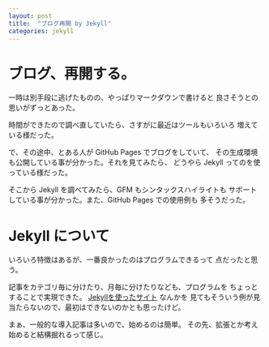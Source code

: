 ```yaml
---
layout: post
title:  "ブログ再開 by Jekyll"
categories: jekyll
---
```

# ブログ、再開する。
一時は別手段に逃げたものの、やっぱりマークダウンで書けると
良さそうとの思いがずっとあった。

時間ができたので調べ直していたら、さすがに最近はツールもいろいろ
増えている様だった。

で、その途中、とある人が GitHub Pages でブログをしていて、
その生成環境も公開している事が分かった。それを見てみたら、
どうやら Jekyll ってのを使っている様だった。

そこから Jekyll を調べてみたら、GFM もシンタックスハイライトも
サポートしている事が分かった。また、GitHub Pages での使用例も
多そうだった。


# Jekyll について
いろいろ特徴はあるが、一番良かったのはプログラムできるって
点だったと思う。

記事をカテゴリ毎に分けたり、月毎に分けたりなども、プログラムを
ちょっとすることで実現できた。
[Jekyllを使ったサイト](http://jekyllrb-ja.github.io/docs/sites/) なんかを
見てもそういう例が見当たらないので、最初はできないのかとも思ったけど。

まぁ、一般的な導入記事は多いので、始めるのは簡単。
その先、拡張とか考え始めると結構掘れるって感じ。

